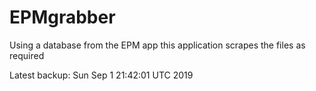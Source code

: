 # EPMgrabber
Using a database from the EPM app this application scrapes the files as required


Latest backup: Sun Sep 1 21:42:01 UTC 2019
